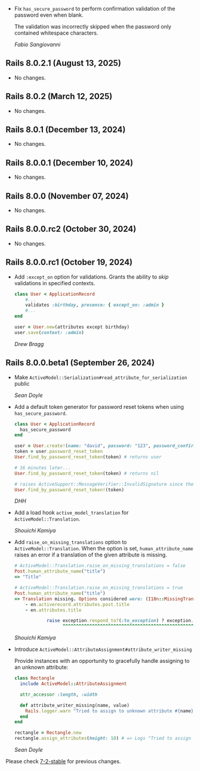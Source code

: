*   Fix `has_secure_password` to perform confirmation validation of the password even when blank.

    The validation was incorrectly skipped when the password only contained whitespace characters.

    *Fabio Sangiovanni*


## Rails 8.0.2.1 (August 13, 2025) ##

*   No changes.


## Rails 8.0.2 (March 12, 2025) ##

*   No changes.


## Rails 8.0.1 (December 13, 2024) ##

*   No changes.


## Rails 8.0.0.1 (December 10, 2024) ##

*   No changes.


## Rails 8.0.0 (November 07, 2024) ##

*   No changes.


## Rails 8.0.0.rc2 (October 30, 2024) ##

*   No changes.


## Rails 8.0.0.rc1 (October 19, 2024) ##

*   Add `:except_on` option for validations. Grants the ability to _skip_ validations in specified contexts.

    ```ruby
    class User < ApplicationRecord
        #...
        validates :birthday, presence: { except_on: :admin }
        #...
    end

    user = User.new(attributes except birthday)
    user.save(context: :admin)
    ```

    *Drew Bragg*

## Rails 8.0.0.beta1 (September 26, 2024) ##

*   Make `ActiveModel::Serialization#read_attribute_for_serialization` public

    *Sean Doyle*

*   Add a default token generator for password reset tokens when using `has_secure_password`.

    ```ruby
    class User < ApplicationRecord
      has_secure_password
    end

    user = User.create!(name: "david", password: "123", password_confirmation: "123")
    token = user.password_reset_token
    User.find_by_password_reset_token(token) # returns user

    # 16 minutes later...
    User.find_by_password_reset_token(token) # returns nil

    # raises ActiveSupport::MessageVerifier::InvalidSignature since the token is expired
    User.find_by_password_reset_token!(token)
    ```

    *DHH*

*   Add a load hook `active_model_translation` for `ActiveModel::Translation`.

    *Shouichi Kamiya*

*   Add `raise_on_missing_translations` option to `ActiveModel::Translation`.
    When the option is set, `human_attribute_name` raises an error if a translation of the given attribute is missing.

    ```ruby
    # ActiveModel::Translation.raise_on_missing_translations = false
    Post.human_attribute_name("title")
    => "Title"

    # ActiveModel::Translation.raise_on_missing_translations = true
    Post.human_attribute_name("title")
    => Translation missing. Options considered were: (I18n::MissingTranslationData)
        - en.activerecord.attributes.post.title
        - en.attributes.title

                raise exception.respond_to?(:to_exception) ? exception.to_exception : exception
                      ^^^^^^^^^^^^^^^^^^^^^^^^^^^^^^^^^^^^^^^^^^^^^^^^^^^^^^^^^^^^^^^^^^^^^^^^^
    ```

    *Shouichi Kamiya*

*   Introduce `ActiveModel::AttributeAssignment#attribute_writer_missing`

    Provide instances with an opportunity to gracefully handle assigning to an
    unknown attribute:

    ```ruby
    class Rectangle
      include ActiveModel::AttributeAssignment

      attr_accessor :length, :width

      def attribute_writer_missing(name, value)
        Rails.logger.warn "Tried to assign to unknown attribute #{name}"
      end
    end

    rectangle = Rectangle.new
    rectangle.assign_attributes(height: 10) # => Logs "Tried to assign to unknown attribute 'height'"
    ```

    *Sean Doyle*

Please check [7-2-stable](https://github.com/rails/rails/blob/7-2-stable/activemodel/CHANGELOG.md) for previous changes.
